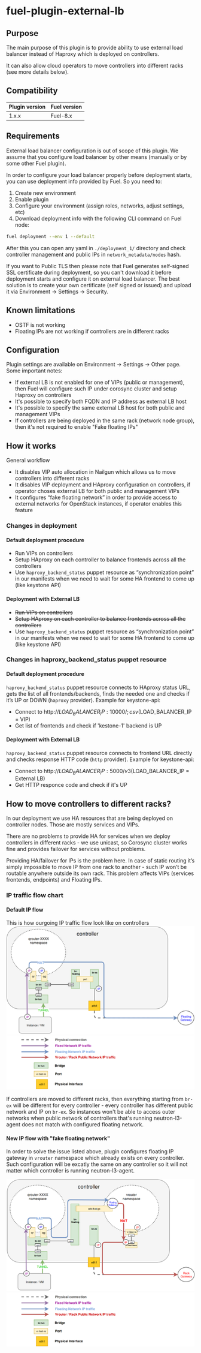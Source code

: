 # fuel-plugin-external-lb

## Purpose
The main purpose of this plugin is to provide ability to use external load balancer instead of Haproxy which is deployed on controllers.

It can also allow cloud operators to move controllers into different racks (see more details below).

## Compatibility

| Plugin version | Fuel version |
| -------------- | ------------ |
| 1.x.x          | Fuel-8.x     |


## Requirements
External load balancer configuration is out of scope of this plugin. We assume that you configure load balancer by other means (manually or by some other Fuel plugin).

In order to configure your load balancer properly before deployment starts, you can use deployment info provided by Fuel. So you need to:

1. Create new environment
2. Enable plugin
3. Configure your environment (assign roles, networks, adjust settings, etc)
4. Download deployment info with the following CLI command on Fuel node:
```bash
fuel deployment --env 1 --default
```
After this you can open any yaml in `./deployment_1/` directory and check controller management and public IPs in `network_metadata/nodes` hash.

If you want to Public TLS then please note that Fuel generates self-signed SSL certificate during deployment, so you can't download it before deployment starts and configure it on external load balancer. The best solution is to create your own certificate (self signed or issued) and upload it via Environment -> Settings -> Security.

## Known limitations
* OSTF is not working
* Floating IPs are not working if controllers are in different racks

## Configuration
Plugin settings are available on Environment -> Settings -> Other page. Some important notes:
* If external LB is not enabled for one of VIPs (public or management), then Fuel will configure such IP under corosync cluster and setup Haproxy on controllers
* It's possible to specify both FQDN and IP address as external LB host
* It's possible to specify the same external LB host for both public and management VIPs
* If controllers are being deployed in the same rack (network node group), then it's not required to enable "Fake floating IPs"

## How it works
General workflow
* It disables VIP auto allocation in Nailgun which allows us to move controllers into different racks
* It disables VIP deployment and HAproxy configuration on controllers, if operator choses external LB for both public and management VIPs
* It configures “fake floating network” in order to provide access to external networks for OpenStack instances, if operator enables this feature

### Changes in deployment
#### Default deployment procedure
* Run VIPs on controllers
* Setup HAproxy on each controller to balance frontends across all the controllers
* Use `haproxy_backend_status` puppet resource as “synchronization point” in our manifests when we need to wait for some HA frontend to come up (like keystone API)

#### Deployment with External LB
* ~~Run VIPs on controllers~~
* ~~Setup HAproxy on each controller to balance frontends across all the controllers~~
* Use `haproxy_backend_status` puppet resource as “synchronization point” in our manifests when we need to wait for some HA frontend to come up (like keystone API)

### Changes in haproxy_backend_status puppet resource

#### Default deployment procedure
`haproxy_backend_status` puppet resource connects to HAproxy status URL, gets the list of all frontends/backends, finds the needed one and checks if it’s UP or DOWN (`haproxy` provider). Example for keystone-api:

* Connect to http://$LOAD_BALANCER_IP:10000/;csv   ($LOAD_BALANCER_IP = VIP)
* Get list of frontends and check if 'kestone-1' backend is UP

#### Deployment with External LB
`haproxy_backend_status` puppet resource connects to frontend URL directly and checks response HTTP code (`http` provider). Example for keystone-api:

* Connect to http://$LOAD_BALANCER_IP:5000/v3      ($LOAD_BALANCER_IP = External LB)
* Get HTTP responce code and check if it's UP

## How to move controllers to different racks?
In our deployment we use HA resources that are being deployed on controller nodes. Those are mostly services and VIPs.

There are no problems to provide HA for services when we deploy controllers in different racks - we use unicast, so Corosync cluster works fine and provides failover for services without problems.

Providing HA/failover for IPs is the problem here. In case of static routing it’s simply impossible to move IP from one rack to another - such IP won’t be routable anywhere outside its own rack. This problem affects VIPs (services frontends, endpoints) and Floating IPs.

### IP traffic flow chart

#### Default IP flow
This is how ourgoing IP traffic flow look like on controllers
![Default IP flow scheme](doc/default-traffic.png)
![Legend](doc/legend.png)

If controllers are moved to different racks, then everything starting from `br-ex` will be different for every controller - every controller has different public network and IP on `br-ex`. So instances won't be able to access outer networks when public network of controllers that's running neutron-l3-agent does not match with configured floating network.

#### New IP flow with "fake floating network"
In order to solve the issue listed above, plugin configures floating IP gateway in `vrouter` namespace which already exists on every controller. Such configuration will be excatly the same on any controller so it will not matter which controller is running neutron-l3-agent.

![New IP flow scheme](doc/new-traffic.png)
![Legend](doc/legend.png)
